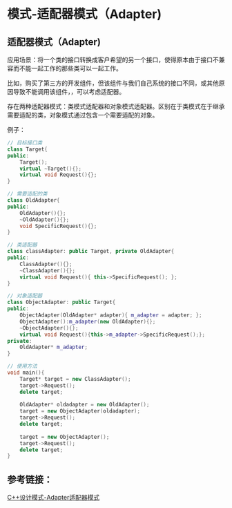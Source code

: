 # 模式-适配器模式（Adapter)


## 适配器模式（Adapter)

应用场景：将一个类的接口转换成客户希望的另一个接口，使得原本由于接口不兼容而不能一起工作的那些类可以一起工作。

比如，购买了第三方的开发组件，但该组件与我们自己系统的接口不同，或其他原因导致不能调用该组件，，可以考虑适配器。

存在两种适配器模式：类模式适配器和对象模式适配器。区别在于类模式在于继承需要适配的类，对象模式通过包含一个需要适配的对象。

例子：

```cpp
// 目标接口类
class Target{
public:
    Target();
    virtual ~Target(){};
    virtual void Request(){};
}

// 需要适配的类
class OldAdapter{
public:
    OldAdapter(){};
    ~OldAdapter(){};
    void SpecificRequest(){};
}

// 类适配器
class classAdapter: public Target, private OldAdapter{
public:
    ClassAdapter(){};
    ~ClassAdapter(){};
    virtual void Request(){ this->SpecificRequest(); };
}

// 对象适配器
class ObjectAdapter: public Target{
public:
    ObjectAdapter(OldAdapter* adapter){ m_adapter = adapter; };
    ObjectAdapter():m_adapter(new OldAdapter){};
    ~ObjectAdapter(){};
    virtual void Request(){this->m_adapter->SpecificRequest();};
private:
    OldAdapter* m_adapter;
}

// 使用方法
void main(){
    Target* target = new ClassAdapter();
    target->Request();
    delete target;
  
    OldAdapter* oldadapter = new OldAdapter();
    target = new ObjectAdapter(oldadapter);
    target->Request();
    delete target;
    
    target = new ObjectAdapter();
    target->Request();
    delete target;
}
```

## 参考链接：

[C++设计模式-Adapter适配器模式](http://www.cnblogs.com/jiese/p/3166396.html)
